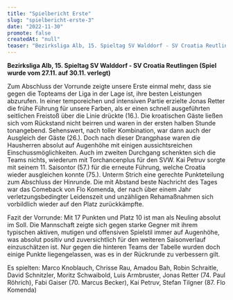 ```yaml
---
title: "Spielbericht Erste"
slug: "spielbericht-erste-3"
date: "2022-11-30"
promote: false
createdAt: "null"
teaser: "Bezirksliga Alb, 15. Spieltag SV Walddorf - SV Croatia Reutlingen 2:2"
---
```

**Bezirksliga Alb, 15. Spieltag SV Walddorf - SV Croatia Reutlingen (Spiel wurde vom 27.11. auf 30.11. verlegt)**

Zum Abschluss der Vorrunde zeigte unsere Erste einmal mehr, dass sie gegen die Topteams der Liga in der Lage ist, ihre besten Leistungen abzurufen. In einer temporeichen und intensiven Partie erzielte Jonas Retter die frühe Führung für unsere Farben, als er einen schnell ausgeführten seitlichen Freistoß über die Linie drückte (16.). Die kroatischen Gäste ließen sich vom Rückstand nicht beirren und waren in der ersten halben Stunde tonangebend. Sehenswert, nach toller Kombination, war dann auch der Ausgleich der Gäste (26.). Doch nach dieser Drangphase waren die Hausherren absolut auf Augenhöhe mit einigen aussichtsreichen Einschussmöglichkeiten. Auch im zweiten Durchgang schenkten sich die Teams nichts, wiederum mit Torchancenplus für den SVW. Kai Petruv sorgte mit seinem 11. Saisontor (57.) für die erneute Führung, welche Croatia wieder ausgleichen konnte (75.). Unterm Strich eine gerechte Punkteteilung zum Abschluss der Hinrunde. Die mit Abstand beste Nachricht des Tages war das Comeback von Flo Komenda, der nach über einem Jahr verletzungsbedingter Leidenszeit und unzähligen Rehamaßnahmen sich vorbildlich wieder auf den Platz zurückkämpfte.

Fazit der Vorrunde: Mit 17 Punkten und Platz 10 ist man als Neuling absolut im Soll. Die Mannschaft zeigte sich gegen starke Gegner mit ihrem typischen aktiven, mutigen und offensiven Spielstil immer auf Augenhöhe, was absolut positiv und zuversichtlich für den weiteren Saisonverlauf einzuschätzen ist. Nur gegen die hinteren Teams der Tabelle wurden doch einige Punkte liegengelassen, was es in der Rückrunde zu verbessern gilt.

Es spielten: Marco Knoblauch, Chrisse Rau, Amadou Bah, Robin Schraitle, David Schnitzler, Moritz Schwaibold, Luis Armbruster, Jonas Retter (74. Paul Röhrich), Fabi Gaiser (70. Marcus Becker), Kai Petruv, Stefan Tilgner (87. Flo Komenda)
